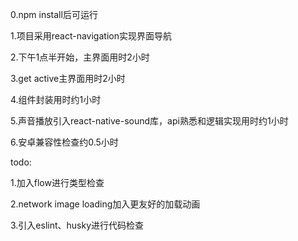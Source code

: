 0.npm install后可运行

1.项目采用react-navigation实现界面导航

2.下午1点半开始，主界面用时2小时

3.get active主界面用时2小时

4.组件封装用时约1小时

5.声音播放引入react-native-sound库，api熟悉和逻辑实现用时约1小时

6.安卓兼容性检查约0.5小时


todo:

1.加入flow进行类型检查

2.network image loading加入更友好的加载动画

3.引入eslint、husky进行代码检查